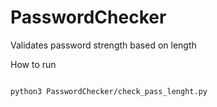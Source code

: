 # PasswordChecker
Validates password strength based on length

How to run
```

python3 PasswordChecker/check_pass_lenght.py
